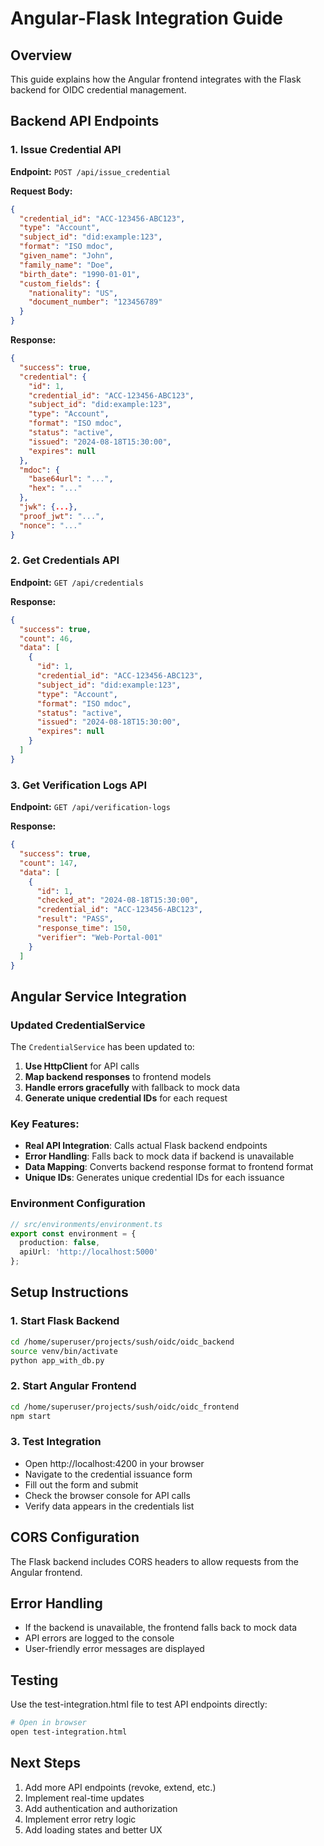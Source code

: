 # Angular-Flask Integration Guide

## Overview
This guide explains how the Angular frontend integrates with the Flask backend for OIDC credential management.

## Backend API Endpoints

### 1. Issue Credential API
**Endpoint:** `POST /api/issue_credential`

**Request Body:**
```json
{
  "credential_id": "ACC-123456-ABC123",
  "type": "Account",
  "subject_id": "did:example:123",
  "format": "ISO mdoc",
  "given_name": "John",
  "family_name": "Doe",
  "birth_date": "1990-01-01",
  "custom_fields": {
    "nationality": "US",
    "document_number": "123456789"
  }
}
```

**Response:**
```json
{
  "success": true,
  "credential": {
    "id": 1,
    "credential_id": "ACC-123456-ABC123",
    "subject_id": "did:example:123",
    "type": "Account",
    "format": "ISO mdoc",
    "status": "active",
    "issued": "2024-08-18T15:30:00",
    "expires": null
  },
  "mdoc": {
    "base64url": "...",
    "hex": "..."
  },
  "jwk": {...},
  "proof_jwt": "...",
  "nonce": "..."
}
```

### 2. Get Credentials API
**Endpoint:** `GET /api/credentials`

**Response:**
```json
{
  "success": true,
  "count": 46,
  "data": [
    {
      "id": 1,
      "credential_id": "ACC-123456-ABC123",
      "subject_id": "did:example:123",
      "type": "Account",
      "format": "ISO mdoc",
      "status": "active",
      "issued": "2024-08-18T15:30:00",
      "expires": null
    }
  ]
}
```

### 3. Get Verification Logs API
**Endpoint:** `GET /api/verification-logs`

**Response:**
```json
{
  "success": true,
  "count": 147,
  "data": [
    {
      "id": 1,
      "checked_at": "2024-08-18T15:30:00",
      "credential_id": "ACC-123456-ABC123",
      "result": "PASS",
      "response_time": 150,
      "verifier": "Web-Portal-001"
    }
  ]
}
```

## Angular Service Integration

### Updated CredentialService
The `CredentialService` has been updated to:

1. **Use HttpClient** for API calls
2. **Map backend responses** to frontend models
3. **Handle errors gracefully** with fallback to mock data
4. **Generate unique credential IDs** for each request

### Key Features:
- **Real API Integration**: Calls actual Flask backend endpoints
- **Error Handling**: Falls back to mock data if backend is unavailable
- **Data Mapping**: Converts backend response format to frontend format
- **Unique IDs**: Generates unique credential IDs for each issuance

### Environment Configuration
```typescript
// src/environments/environment.ts
export const environment = {
  production: false,
  apiUrl: 'http://localhost:5000'
};
```

## Setup Instructions

### 1. Start Flask Backend
```bash
cd /home/superuser/projects/sush/oidc/oidc_backend
source venv/bin/activate
python app_with_db.py
```

### 2. Start Angular Frontend
```bash
cd /home/superuser/projects/sush/oidc/oidc_frontend
npm start
```

### 3. Test Integration
- Open http://localhost:4200 in your browser
- Navigate to the credential issuance form
- Fill out the form and submit
- Check the browser console for API calls
- Verify data appears in the credentials list

## CORS Configuration
The Flask backend includes CORS headers to allow requests from the Angular frontend.

## Error Handling
- If the backend is unavailable, the frontend falls back to mock data
- API errors are logged to the console
- User-friendly error messages are displayed

## Testing
Use the test-integration.html file to test API endpoints directly:
```bash
# Open in browser
open test-integration.html
```

## Next Steps
1. Add more API endpoints (revoke, extend, etc.)
2. Implement real-time updates
3. Add authentication and authorization
4. Implement error retry logic
5. Add loading states and better UX
